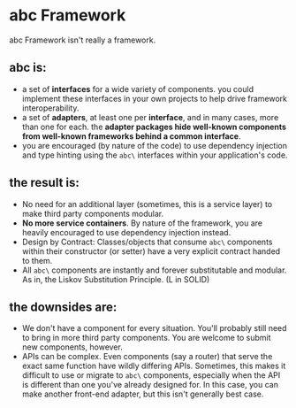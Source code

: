 # abc Framework

abc Framework isn't really a framework.

## abc is:

 - a set of **interfaces** for a wide variety of components.  you could
   implement these interfaces in your own projects to help drive
   framework interoperability.
 - a set of **adapters**, at least one per **interface**, and in many
   cases, more than one for each.  the **adapter packages hide
   well-known components from well-known frameworks behind a common
   interface**.
 - you are encouraged (by nature of the code) to use dependency
   injection and type hinting using the `abc\` interfaces within your
   application's code.



## the result is:

 - No need for an additional layer (sometimes, this is a service layer)
   to make third party components modular.
 - **No more service containers**.  By nature of the framework, you are
   heavily encouraged to use dependency injection instead.
 - Design by Contract: Classes/objects that consume `abc\` components
   within their constructor (or setter) have a very explicit contract
   handed to them.
 - All `abc\` components are instantly and forever substitutable and
   modular.  As in, the Liskov Substitution Principle. (L in SOLID)

## the downsides are:

 - We don't have a component for every situation.  You'll probably still
   need to bring in more third party components.   You are welcome to
   submit new components, however.
 - APIs can be complex.  Even components (say a router) that serve the
   exact same function have wildly differing APIs.  Sometimes, this
   makes it difficult to use or migrate to `abc\` components, especially
   when the API is different than one you've already designed for. In
   this case, you can make another front-end adapter, but this isn't
   generally best case.
